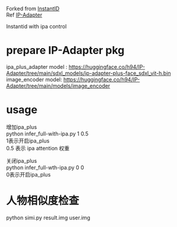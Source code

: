 Forked from [InstantID](https://github.com/InstantID/InstantID.git)  
Ref [IP-Adapter](https://github.com/tencent-ailab/IP-Adapter.git)

Instantid with ipa control

# prepare IP-Adapter pkg
ipa_plus_adapter model : https://huggingface.co/h94/IP-Adapter/tree/main/sdxl_models/ip-adapter-plus-face_sdxl_vit-h.bin  
image_encoder model: https://huggingface.co/h94/IP-Adapter/tree/main/models/image_encoder 

# usage
增加ipa_plus  
python infer_full-with-ipa.py 1 0.5  
1表示开启ipa_plus  
0.5 表示 ipa attention 权重  

关闭ipa_plus  
python infer_full-wth-ipa.py 0 0  
0表示开启ipa_plus  

# 人物相似度检查  
python simi.py result.img user.img
